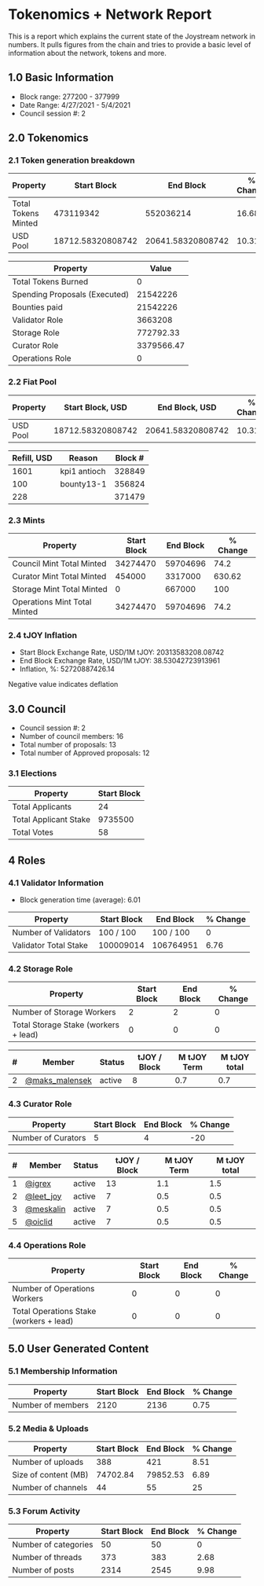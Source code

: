 # Tokenomics + Network Report
This is a report which explains the current state of the Joystream network in numbers. It pulls figures from the chain and tries to provide a basic level of information about the network, tokens and more. 

## 1.0 Basic Information
* Block range: 277200 - 377999
* Date Range: 4/27/2021 - 5/4/2021
* Council session #: 2

## 2.0 Tokenomics
### 2.1 Token generation breakdown
| Property            | Start Block | End Block | % Change |
|---------------------|--------------|--------------|----------|
| Total Tokens Minted |  473119342 | 552036214 | 16.68 |
| USD Pool |  18712.58320808742 | 20641.58320808742 | 10.31 |

| Property            | Value        |
|---------------------|--------------|
| Total Tokens Burned | 0 |
| Spending Proposals (Executed) | 21542226 |
| Bounties paid       | 21542226 |
| Validator Role      | 3663208 |
| Storage Role        | 772792.33 |
| Curator Role        | 3379566.47 |
| Operations Role     | 0 |

### 2.2 Fiat Pool
| Property            | Start Block, USD | End Block, USD | % Change |
|---------------------|--------------|--------------|----------|
| USD Pool | 18712.58320808742 | 20641.58320808742 | 10.31 |

| Refill, USD | Reason | Block # |
|---------------------|--------------|--------------|
|1601|kpi1 antioch|328849|
|100|bounty13-1|356824|
|228||371479|


### 2.3 Mints 
| Property                    | Start Block           | End Block | % Change |
|-----------------------------|-----------------------|--------------|----------|
| Council Mint Total Minted   | 34274470  | 59704696 |74.2 |
| Curator Mint Total Minted   | 454000 | 3317000 | 630.62 |
| Storage Mint Total Minted   | 0 | 667000 | 100 |
| Operations Mint Total Minted | 34274470 | 59704696 | 74.2 |


### 2.4 tJOY Inflation

* Start Block Exchange Rate, USD/1M tJOY: 20313583208.08742
* End Block Exchange Rate, USD/1M tJOY: 38.53042723913961
* Inflation, %: 52720887426.14

Negative value indicates deflation

## 3.0 Council
* Council session #: 2
* Number of council members: 16
* Total number of proposals: 13
* Total number of Approved proposals: 12

### 3.1 Elections
| Property                    | Start Block  |
|-----------------------------|--------------|
| Total Applicants            | 24 |
| Total Applicant Stake       | 9735500 |
| Total Votes                 | 58 |

## 4 Roles
### 4.1 Validator Information
* Block generation time (average): 6.01

| Property                   | Start Block | End Block | % Change |
|----------------------------|--------------|--------------|----------|
| Number of Validators       | 100 / 100 | 100 / 100 | 0 |
| Validator Total Stake      | 100009014 | 106764951 | 6.76 |


### 4.2 Storage Role
| Property                | Start Block | End Block | % Change |
|-------------------------|--------------|--------------|----------|
| Number of Storage Workers | 2 | 2 | 0 |
| Total Storage Stake (workers + lead) | 0 | 0 | 0 |

| # | Member | Status | tJOY / Block | M tJOY Term | M tJOY total |
|--|--|--|--|--|--|
| 2 | [@maks_malensek](https://pioneer.joystreamstats.live/#/members/maks_malensek) | active | 8 | 0.7 | 0.7 |


### 4.3 Curator Role
| Property                | Start Block | End Block | % Change |
|-------------------------|--------------|--------------|----------|
| Number of Curators      | 5 | 4 | -20 |

| # | Member | Status | tJOY / Block | M tJOY Term | M tJOY total |
|--|--|--|--|--|--|
| 1 | [@igrex](https://pioneer.joystreamstats.live/#/members/igrex) | active | 13 | 1.1 | 1.5 |
| 2 | [@leet_joy](https://pioneer.joystreamstats.live/#/members/leet_joy) | active | 7 | 0.5 | 0.5 |
| 3 | [@meskalin](https://pioneer.joystreamstats.live/#/members/meskalin) | active | 7 | 0.5 | 0.5 |
| 5 | [@oiclid](https://pioneer.joystreamstats.live/#/members/oiclid) | active | 7 | 0.5 | 0.5 |


### 4.4 Operations Role
| Property                | Start Block | End Block | % Change |
|-------------------------|--------------|--------------|----------|
| Number of Operations Workers      | 0 | 0 | 0 |
| Total Operations Stake (workers + lead) | 0 | 0 | 0 |



## 5.0 User Generated Content
### 5.1 Membership Information
| Property          | Start Block | End Block | % Change |
|-------------------|--------------|--------------|----------|
| Number of members | 2120|  2136 | 0.75 |

### 5.2 Media & Uploads
| Property                | Start Block | End Block | % Change |
|-------------------------|--------------|--------------|----------|
| Number of uploads       | 388 | 421 | 8.51 |
| Size of content (MB)    | 74702.84 |  79852.53 | 6.89 |
| Number of channels      | 44 | 55 | 25 |

### 5.3 Forum Activity
| Property          | Start Block | End Block | % Change |
|-------------------|--------------|--------------|----------|
| Number of categories | 50 | 50 | 0 |
| Number of threads    | 373 | 383 | 2.68 |
| Number of posts      | 2314 | 2545 | 9.98 |
